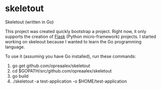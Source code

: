 # skeletout

Skeletout (written in Go)

This project was created quickly bootstrap a project.
Right now, it only supports the creation of <a href="/mitsuhiko/flask">Flask</a> (Python micro-framework) projects.
I started working on skeleout because I wanted to learn the Go programming language.

To use it (assuming you have Go installed), run these commands:

1) go get github.com/opreaalex/skeletout
2) cd $GOPATH/src/github.com/opreaalex/skeletout
3) go build
4) ./skeletout -a test-application -o $HOME/test-application
